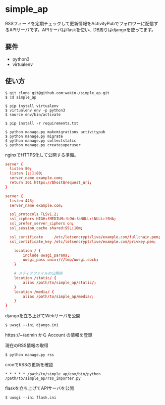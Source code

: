 # simple_ap

RSSフィードを定期チェックして更新情報をActivityPubでフォロワーに配信するAPIサーバです。APIサーバはflaskを使い、DB周りはdjangoを使ってます。

## 要件
- python3
- virtualenv

## 使い方

```
$ git clone git@github.com:wakin-/simple_ap.git
$ cd simple_ap

$ pip install virtualenv
$ virtualenv env -p python3
$ source env/bin/activate

$ pip install -r requirements.txt

$ python manage.py makemigrations activitypub
$ python manage.py migrate
$ python manage.py collectstatic
$ python manage.py createsuperuser
```

nginxでHTTPS化して公開する準備。

```conf
server {
  listen 80;
  listen [::]:80;
  server_name example.com;
  return 301 https://$host$request_uri;
}

server {
  listen 443;
  server_name example.com;

  ssl_protocols TLSv1.2;
  ssl_ciphers HIGH:!MEDIUM:!LOW:!aNULL:!NULL:!SHA;
  ssl_prefer_server_ciphers on;
  ssl_session_cache shared:SSL:10m;

  ssl_certificate     /etc/letsencrypt/live/example.com/fullchain.pem;
  ssl_certificate_key /etc/letsencrypt/live/example.com/privkey.pem;

    location / {
        include uwsgi_params;
        uwsgi_pass unix:///tmp/uwsgi.sock;
    }

    # メディアファイルの公開用
    location /static/ {
        alias /path/to/simple_ap/static/;
    }
    location /media/ {
        alias /path/to/simple_ap/media/;
    }
}
```

djangoを立ち上げてWebサーバを公開

```
$ uwsgi --ini django.ini
```

https://~/admin から Account の情報を登録

現在のRSS情報の取得

```
$ python manage.py rss
```

cronでRSSの更新を確認

```
* * * * * /path/to/simple_ap/env/bin/python /path/to/simple_ap/rss_importer.py
```

flaskを立ち上げてAPIサーバを公開

```
$ uwsgi --ini flask.ini
```
